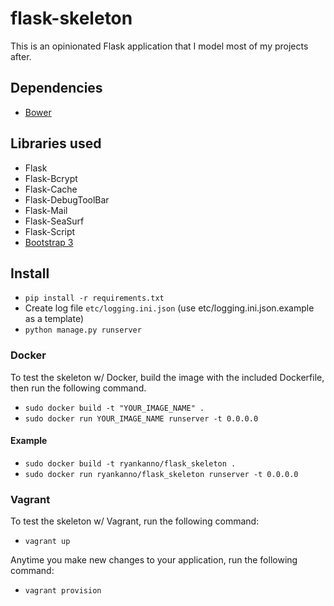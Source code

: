# flask-skeleton

This is an opinionated Flask application that I model most of my projects
after.

## Dependencies

* [Bower](http://bower.io)

## Libraries used

* Flask
* Flask-Bcrypt
* Flask-Cache
* Flask-DebugToolBar
* Flask-Mail
* Flask-SeaSurf
* Flask-Script
* [Bootstrap 3](http://getbootstrap.com)

## Install

* `pip install -r requirements.txt`
* Create log file `etc/logging.ini.json` (use etc/logging.ini.json.example as a template)
* `python manage.py runserver`

### Docker

To test the skeleton w/ Docker, build the image with the included Dockerfile,
then run the following command.

* `sudo docker build -t "YOUR_IMAGE_NAME" .`
* `sudo docker run YOUR_IMAGE_NAME runserver -t 0.0.0.0`

#### Example

* `sudo docker build -t ryankanno/flask_skeleton .`
* `sudo docker run ryankanno/flask_skeleton runserver -t 0.0.0.0`

### Vagrant

To test the skeleton w/ Vagrant, run the following command:

* `vagrant up`

Anytime you make new changes to your application, run the following command:

* `vagrant provision`
